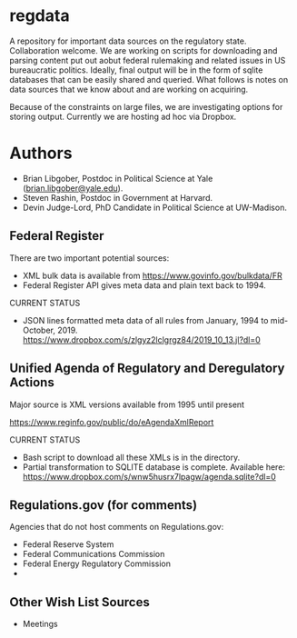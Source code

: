 # regdata
A repository for important data sources on the regulatory state. Collaboration welcome. We are working on scripts for downloading and parsing content put out aobut federal rulemaking and related issues in US bureaucratic politics. Ideally, final output will be in the form of sqlite databases that can be easily shared and queried. What follows is notes on data sources that we know about and are working on acquiring.

Because of the constraints on large files, we are investigating options for storing output. Currently we are hosting ad hoc via Dropbox. 

# Authors

- Brian Libgober, Postdoc in Political Science at Yale (brian.libgober@yale.edu).
- Steven Rashin, Postdoc in Government at Harvard.
- Devin Judge-Lord, PhD Candidate in Political Science at UW-Madison.

## Federal Register

There are two important potential sources:

- XML bulk data is available from https://www.govinfo.gov/bulkdata/FR
- Federal Register API gives meta data and plain text back to 1994.

CURRENT STATUS
  
- JSON lines formatted meta data of all rules from January, 1994 to mid-October, 2019. https://www.dropbox.com/s/zlgyz2lclgrgz84/2019_10_13.jl?dl=0

## Unified Agenda of Regulatory and Deregulatory Actions

Major source is XML versions available from 1995 until present

https://www.reginfo.gov/public/do/eAgendaXmlReport

CURRENT STATUS

- Bash script to download all these XMLs is in the directory.
- Partial transformation to SQLITE database is complete. Available here: https://www.dropbox.com/s/wnw5husrx7lpagw/agenda.sqlite?dl=0

## Regulations.gov (for comments)

Agencies that do not host comments on Regulations.gov:

- Federal Reserve System
- Federal Communications Commission
- Federal Energy Regulatory Commission
- 

## Other Wish List Sources

- Meetings
